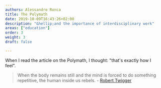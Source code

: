 ```yaml
---
authors: Alessandro Ronca
title: The Polymath
date: 2019-10-09T16:43:26+02:00
description: "&hellip;and the importance of interdisciplinary work"
areas: ["education"]
order: 3
weight: 3
draft: false

---
```

<!--"generalist" "senior" "specialist" "inferior"-->

When I read the article on the Polymath, I thought: "that's exactly how I feel".

> When the body remains still and the mind is forced to do something repetitive, the human inside us&nbsp;rebels. - [Robert Twigger](https://aeon.co/essays/we-live-in-a-one-track-world-but-anyone-can-become-a-polymath)


<!--We hear the descriptive words psychopath and sociopath all the time, but here’s a new one: monopath. It means a person with a narrow mind, a one-track brain, a bore, a super-specialist, an expert with no other interests — in other words, the role-model of choice in the Western world. 

You think I jest? In June, I was invited on the Today programme on BBC Radio 4 to say a few words on the river Nile, because I had a new book about it. The producer called me ‘Dr Twigger’ several times. I was flattered, but I also felt a sense of panic. I have never sought or held a PhD. After the third ‘Dr’, I gently put the producer right. And of course, it was fine — he didn’t especially want me to be a doctor. The culture did. My Nile book was necessarily the work of a generalist. But the radio needs credible guests. 

It needs an expert — otherwise why would anyone listen?

The monopathic model derives some of its credibility from its success in business. In the late 18th century, Adam Smith (himself an early polymath who wrote not only on economics but also philosophy, astronomy, literature and law) noted that the division of labour was the engine of capitalism. His famous example was the way in which pin-making could be broken down into its component parts, greatly increasing the overall efficiency of the production process. But Smith also observed that ‘mental mutilation’ followed the too-strict division of labour. Or as Alexis de Tocqueville wrote: ‘Nothing tends to materialise man, and to deprive his work of the faintest trace of mind, more than extreme division of labour.’

Ever since the beginning of the industrial era, we have known both the benefits and the drawbacks of dividing jobs into ever smaller and more tedious ones. Riches must be balanced against boredom and misery. But as long as a boring job retains an element of physicality, one can find a rhythm, entering a ‘flow’ state wherein time passes easily and the hard labour is followed by a sense of accomplishment. In Jack Kerouac’s novel Big Sur (1962) there is a marvellous description of Neal Cassady working like a demon, changing tyres in a tyre shop and finding himself uplifted rather than diminished by the work. Industrialism tends toward monopathy because of the growth of divided labour, but it is only when the physical element is removed that the real problems begin. When the body remains still and the mind is forced to do something repetitive, the human inside us rebels.

The average job now is done by someone who is stationary in front of some kind of screen. Someone who has just one overriding interest is tunnel-visioned, a bore, but also a specialist, an expert. Welcome to the monopathic world, a place where only the single-minded can thrive. Of course, the rest of us are very adept at pretending to be specialists. We doctor our CVs to make it look as if all we ever wanted to do was sell mobile homes or Nespresso machines. It’s common sense, isn’t it, to try to create the impression that we are entirely focused on the job we want? And wasn’t it ever thus?

In fact, it wasn’t. Classically, a polymath was someone who ‘had learnt much’, conquering many different subject areas. As the 15th-century polymath Leon Battista Alberti — an architect, painter, horseman, archer and inventor — wrote: ‘a man can do all things if he will’. During the Renaissance, polymathy became part of the idea of the ‘perfected man’, the manifold master of intellectual, artistic and physical pursuits. Leonardo da Vinci was said to be as proud of his ability to bend iron bars with his hands as he was of the Mona Lisa.

Sign up to our newsletter

Updates on everything new at Aeon.



Daily

Weekly

See our newsletter privacy policy here

Polymaths such as Da Vinci, Goethe and Benjamin Franklin were such high achievers that we might feel a bit reluctant to use the word ‘polymath’ to describe our own humble attempts to become multi-talented. We can’t all be geniuses. But we do all still indulge in polymathic activity; it’s part of what makes us human.

So, say that we all have at least the potential to become polymaths. Once we have a word, we can see the world more clearly. And that’s when we notice a huge cognitive dissonance at the centre of Western culture: a huge confusion about how new ideas, new discoveries, and new art actually come about.

Science, for example, likes to project itself as clean, logical, rational and unemotional. In fact, it’s pretty haphazard, driven by funding and ego, reliant on inspired intuition by its top-flight practitioners. Above all it is polymathic. New ideas frequently come from the cross-fertilisation of two separate fields. Francis Crick, who intuited the structure of DNA, was originally a physicist; he claimed this background gave him the confidence to solve problems that biologists thought were insoluble. Richard Feynman came up with his Nobel Prize-winning ideas about quantum electrodynamics by reflecting on a peculiar hobby of his — spinning a plate on his finger (he also played the bongos and was an expert safe-cracker). Percy Spencer, a radar expert, noticed that the radiation produced by microwaves melted a chocolate bar in his pocket and developed microwave ovens. And Hiram Maxim, the inventor of the modern machine gun, was inspired by a self-cocking mousetrap he had made in his teens.

I thought you were either a ‘natural’ or nothing. Then I saw natural athletes fall behind when they didn’t practice enough. This, shamefully, was a great morale booster

Despite all this, there remains the melancholy joke about the scientist who outlines a whole new area of study only to dismiss it out of hand because it trespasses across too many field boundaries and would never get funding. Somehow, this is just as believable as any number of amazing breakthroughs inspired by the cross-fertilisation of disciplines.

One could tell similar stories about breakthroughs in art — cubism crossed the simplicity of African carving with a growing non-representational trend in European painting. Jean-Michel Basquiat and Banksy took street graffiti and made it acceptable to galleries. In business, cross-fertilisation is the source of all kinds of innovations: fibres inspired by spider webs have become a source of bulletproof fabric; practically every mobile phone also seems to be a computer, a camera and a GPS tracker. To come up with such ideas, you need to know things outside your field. What’s more, the further afield your knowledge extends, the greater potential you have for innovation.

Invention fights specialisation at every turn. Human nature and human progress are polymathic at root. And life itself is various — you need many skills to be able to live it. In traditional cultures, everyone can do a little of everything. Though one man might be the best hunter or archer or trapper, he doesn’t do only that.

The benefits of polymathic endeavour in innovation are not so hard to see. What is less obvious is how we ever allowed ourselves to lose sight of them. The problem, I believe, is some mistaken assumptions about learning. We come to believe that we can only learn when we are young, and that only ‘naturals’ can acquire certain skills. We imagine that we have a limited budget for learning, and that different skills absorb all the effort we plough into them, without giving us anything to spend on other pursuits.

Our hunch that it’s easier to learn when you’re young isn’t completely wrong, or at least it has a real basis in neurology. However, the pessimistic assumption that learning somehow ‘stops’ when you leave school or university or hit thirty is at odds with the evidence. It appears that a great deal depends on the nucleus basalis, located in the basal forebrain. Among other things, this bit of the brain produces significant amounts of acetylcholine, a neurotransmitter that regulates the rate at which new connections are made between brain cells. This in turn dictates how readily we form memories of various kinds, and how strongly we retain them. When the nucleus basalisis ‘switched on’, acetylcholine flows and new connections occur. When it is switched off, we make far fewer new connections.

Between birth and the age of ten or eleven, the nucleus basalisis is permanently ‘switched on’. It contains an abundance of the neurotransmitter acetylcholine, and this means new connections are being made all the time. Typically this means that a child will be learning almost all the time — if they see or hear something once they remember it. But as we progress towards the later teenage years the brain becomes more selective. From research into the way stroke victims recover lost skills it has been observed that the nucleus basalis only switches on when one of three conditions occur: a novel situation, a shock, or intense focus, maintained through repetition or continuous application.

Over-specialisation, eventually retreats into defending what one has learnt rather than making new connections

I know from my own experience of studying martial arts in Japan that intense study brings rewards that are impossible to achieve by casual application. For a year I studied an hour a day three days a week and made minimal progress. For a further year I switched to an intensive course of five hours a day five days a week. The gains were dramatic and permanent, resulting in a black belt and an instructor certificate. Deep down I was pessimistic that I could actually learn a martial art. I thought you were either a ‘natural’ or nothing. Then I saw natural athletes fall behind when they didn’t practice enough. This, shamefully, was a great morale booster.

The fact that I succeeded where others were failing also gave me an important key to the secret of learning. There was nothing special about me, but I worked at it and I got it. One reason many people shy away from polymathic activity is that they think they can’t learn new skills. I believe we all can — and at any age too — but only if we keep learning. ‘Use it or lose it’ is the watchword of brain plasticity.

People as old as 90 who actively acquire new interests that involve learning retain their ability to learn. But if we stop taxing the nucleus basalis, it begins to dry up. In some older people it has been shown to contain no acetylcholine — they have been ‘switched off’ for so long the organ no longer functions. In extreme cases this is considered to be one factor in Alzheimers and other forms of dementia — treated, effectively at first, by artificially raising acetylcholine levels. But simply attempting new things seems to offer health benefits to people who aren’t suffering from Alzheimers. After only short periods of trying, the ability to make new connections develops. And it isn’t just about doing puzzles and crosswords; you really have to try and learn something new.

Monopathy, or over-specialisation, eventually retreats into defending what one has learnt rather than making new connections. The initial spurt of learning gives out, and the expert is left, like an animal, merely defending his territory. One sees this in the academic arena, where ancient professors vie with each other to expel intruders from their hard-won patches. Just look at the bitter arguments over how far the sciences should be allowed to encroach on the humanities. But the polymath, whatever his or her ‘level’ or societal status, is not constrained to defend their own turf. The polymath’s identity and value comes from multiple mastery.

Besides, it may be that the humanities have less to worry about than it seems. An intriguing study funded by the Dana foundation and summarised by Dr Michael Gazzaniga of the University of California, Santa Barbara, suggests that studying the performing arts — dance, music and acting — actually improves one’s ability to learn anything else. Collating several studies, the researchers found that performing arts generated much higher levels of motivation than other subjects. These enhanced levels of motivation made students aware of their own ability to focus and concentrate on improvement. Later, even if they gave up the arts, they could apply their new-found talent for concentration to learning anything new.

I find this very suggestive. The old Renaissance idea of mastering physical as well as intellectual skills appears to have real grounding in improving our general ability to learn new things. It is having the confidence that one can learn something new that opens the gates to polymathic activity.

There is, I think, a case to be made for a new area of study to counter the monopathic drift of the modern world. Call it polymathics. Any such field would have to include physical, artistic and scientific elements to be truly rounded. It isn’t just that mastering physical skills aids general learning. The fact is, if we exclude the physicality of existence and reduce everything worth knowing down to book-learning, we miss out on a huge chunk of what makes us human. Remember, Feynman had to be physically competent enough to spin a plate to get his new idea.

Polymathics might focus on rapid methods of learning that allow you to master multiple fields. It might also work to develop transferable learning methods. A large part of it would naturally be concerned with creativity — crossing unrelated things to invent something new. But polymathics would not just be another name for innovation. It would, I believe, help build better judgment in all areas. There is often something rather obvious about people with narrow interests — they are bores, and bores always lack a sense of humour. They just don’t see that it’s absurd to devote your life to a tiny area of study and have no other outside interests. I suspect that the converse is true: by being more polymathic, you develop a better sense of proportion and balance — which gives you a better sense of humour. And that can’t be a bad thing.-->